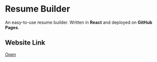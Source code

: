 # Resume Builder

An easy-to-use resume builder.
Written in <strong>React</strong> and deployed on <strong>GitHub Pages</strong>.

## Website Link

<a href="https://goro7777.github.io/resume-builder/" Uptarget="_blank">Open</a>
